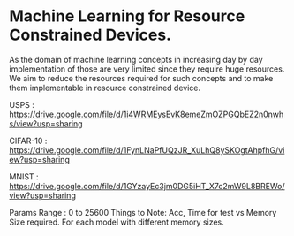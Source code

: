 # Machine Learning for Resource Constrained Devices.

As the domain of machine learning concepts in increasing day by day implementation of those are very limited since they require huge resources. We aim to reduce the resources required for such concepts and to make them implementable in resource constrained device.


USPS : https://drive.google.com/file/d/1i4WRMEysEvK8emeZmOZPGQbEZ2n0nwhs/view?usp=sharing

CIFAR-10 : https://drive.google.com/file/d/1FynLNaPfUQzJR_XuLhQ8ySKOgtAhpfhG/view?usp=sharing

MNIST : https://drive.google.com/file/d/1GYzayEc3jm0DG5iHT_X7c2mW9L8BREWo/view?usp=sharing



Params Range : 0 to 25600
Things to Note: Acc, Time for test vs Memory Size required.
  For each model with different memory sizes.
